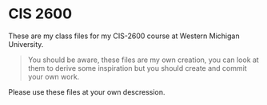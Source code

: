 # CIS 2600

These are my class files for my CIS-2600 course at Western Michigan University.

> You should be aware, these files are my own creation, you can look at them to derive some inspiration but you should create and commit your own work.

Please use these files at your own descression.
